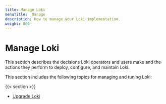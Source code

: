 ```yaml
---
title: Manage Loki
menuTitle:  Manage
description: How to manage your Loki implementation.
weight: 800
---
```


# Manage Loki

This section describes the decisions Loki operators and users make and the actions they perform to deploy, configure, and maintain Loki.

This section includes the following topics for managing and tuning Loki:

{{< section >}}

- [Upgrade Loki](../setup/upgrade/)
